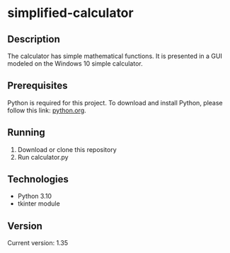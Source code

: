# simplified-calculator

## Description
The calculator has simple mathematical functions. It is presented in a GUI modeled on the Windows 10 simple calculator.

## Prerequisites
Python is required for this project. To download and install Python, please follow this link: [python.org](https://www.python.org/downloads/).

## Running
1. Download or clone this repository
2. Run calculator.py

## Technologies
 - Python 3.10
 - tkinter module

## Version
Current version: 1.35